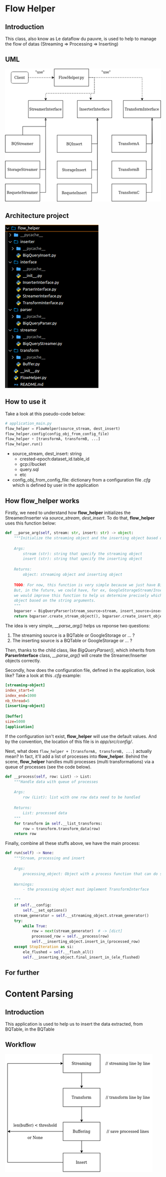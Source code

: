 # Flow Helper

## Introduction
This class, also know as Le dataflow du pauvre, is used to help to manage the flow of datas (Streaming => Processing => Inserting)

## UML
![](img/uml_v1.png)

## Architecture project 
![](img/flowhelper_hierarchy.png)

## How to use it
Take a look at this pseudo-code below:
```python
# application_main.py
flow_helper = FlowHelper(source_stream, dest_insert)
flow_helper.config(config_obj_from_config_file)
flow_helper + [transformA, transformB, ...]
flow_helper.run() 
```
- source_stream, dest_insert: string 
  - crested-epoch:dataset_id.table_id
  - gcp://bucket
  - query.sql
  - etc
- config_obj_from_config_file: dictionary from a configuration file *.cfg* which is defined by user in the application

## How flow_helper works
Firstly, we need to understand how **flow_helper** initializes the Streamer/Inserter via *source_stream*, *dest_insert*. To do that, **flow_helper** uses this function below:
```python
def __parse_arg(self, stream: str, insert: str) -> object:
    """Initialize the streaming object and the inserting object based on the arguments
    
    Args:
        stream (str): string that specify the streaming object
        insert (str): string that specify the inserting object
    
    Returns:
        object: streaming object and inserting object

    TODO: For now, this function is very simple because we just have BigQueryStream/Insert.
    But, in the future, we could have, for ex, GoogleStorageStream/Insert, so at that time, 
    we would improve this function to help us determine precisely which is the stream/insert 
    object based on the string arguments.
    """
    bqparser = BigQueryParser(stream_source=stream, insert_source=insert)
    return bqparser.create_stream_object(), bqparser.create_insert_object()
```
The idea is very simple, *__parse_arg()* helps us reponse two questions: 
1. The streaming source is a BQTable or GoogleStorage or ... ?
2. The inserting source is a BQTable or GoogleStorage or ... ?

Then, thanks to the child class, like *BigQueryParser()*, which inherits from **ParserInterface** class, *__parse_arg()* will create the Streamer/Inserter objects correctly.

Secondly, how does the configuration file, defined in the application, look like? Take a look at this *.cfg* example:
```INI
[streaming-object]
index_start=0
index_end=1000
nb_thread=5
[inserting-object]

[buffer]
size=5000
[application]
```
If the configuration isn't exist, **flow_helper** will use the default values. And by the convention, the location of this file is in *app/src/config/*.

Next, what does ```flow_helper + [transformA, transformB, ...]``` actually mean? In fact, it'll add a list of processes into **flow_helper**. Behind the scene, **flow_helper** handles multi processes (multi transformations) via a queue of processes (see the code below).
```python
def __process(self, row: List) -> List:
    """Handle data with queue of processes
    
    Args:
        row (List): list with one row data need to be handled
    
    Returns:
        List: processed data
    """
    for transform in self.__list_transforms:
        row = transform.transform_data(row)
    return row
```

Finally, combine all these stuffs above, we have the main process:
```python
def run(self) -> None:
    """Stream, processing and insert

    Args:
        processing_object: Object with a process function that can do something with batches of data

    Warnings:
        - the processing object must implement TransformInterface

    """
    if self.__config:
        self.__set_options()
    stream_generator = self.__streaming_object.stream_generator()
    try:
        while True:
            row = next(stream_generator)  # -> [dict]
            processed_row = self.__process(row)
            self.__inserting_object.insert_in_(processed_row)
    except StopIteration as si:
        ele_flushed = self.__flush_all()
        self.__inserting_object.final_insert_in_(ele_flushed)
```

## For further

# Content Parsing
## Introduction
This application is used to help us to insert the data extracted, from BQTable, in the BQTable

## Workflow
![](img/workflow_v2.png)
